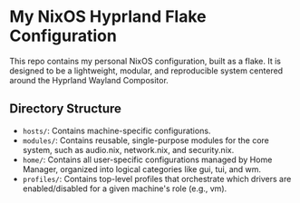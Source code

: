 # My NixOS Hyprland Flake Configuration

This repo contains my personal NixOS configuration, built as a flake.
It is designed to be a lightweight, modular, and reproducible system centered
around the Hyprland Wayland Compositor.

## Directory Structure

- `hosts/`: Contains machine-specific configurations.
- `modules/`: Contains reusable, single-purpose modules for the core system, such as audio.nix, network.nix, and security.nix.
- `home/`: Contains all user-specific configurations managed by Home Manager, organized into logical categories like gui, tui, and wm.
- `profiles/`: Contains top-level profiles that orchestrate which drivers are enabled/disabled for a given machine's role (e.g., vm).
